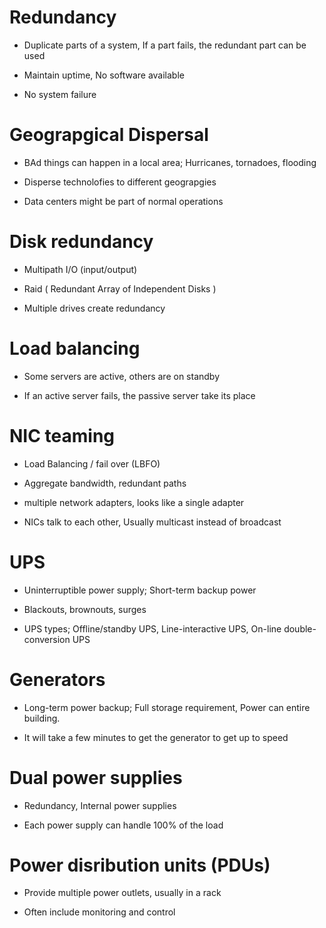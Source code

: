 # Redundancy 
* Duplicate parts of a system, If a part fails, the redundant part can be used

* Maintain uptime, No software available

* No system failure 

# Geograpgical Dispersal
* BAd things can happen in a local area; Hurricanes, tornadoes, flooding

* Disperse technolofies to different geograpgies 

* Data centers might be part of normal operations

# Disk redundancy
* Multipath I/O (input/output)

* Raid ( Redundant Array of Independent Disks ) 

* Multiple drives create redundancy 

# Load balancing
* Some servers are active, others are on standby 

* If an active server fails, the passive server take its place

# NIC teaming
* Load Balancing / fail over (LBFO)

* Aggregate bandwidth, redundant paths 

* multiple network adapters, looks like a single adapter

* NICs talk to each other, Usually multicast instead of broadcast

# UPS
* Uninterruptible power supply; Short-term backup power 

* Blackouts, brownouts, surges

* UPS types; Offline/standby UPS, Line-interactive UPS, On-line double-conversion UPS

# Generators
* Long-term power backup; Full storage requirement, Power can entire building.

* It will take a few minutes to get the generator to get up to speed

# Dual power supplies
* Redundancy, Internal power supplies

* Each power supply can handle 100% of the load 

# Power disribution units (PDUs)
* Provide multiple power outlets, usually in a rack

* Often include monitoring and control 









